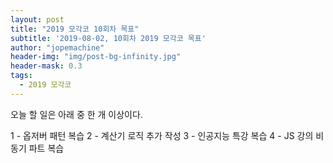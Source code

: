 ```yaml
---
layout: post
title: "2019 모각코 10회차 목표"
subtitle: '2019-08-02, 10회차 2019 모각코 목표'
author: "jopemachine"
header-img: "img/post-bg-infinity.jpg"
header-mask: 0.3
tags:
  - 2019 모각코
---
```


오늘 할 일은 아래 중 한 개 이상이다.

1 - 옵저버 패턴 복습
2 - 계산기 로직 추가 작성
3 - 인공지능 특강 복습
4 - JS 강의 비동기 파트 복습